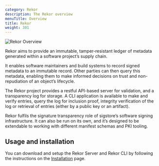 ```yaml
---
category: Rekor
description: The Rekor overview
menuTitle: Overview
title: Rekor
weight: 301
---
```


![Rekor Overview](/sigstore_rekor-horizontal-color.svg)

Rekor aims to provide an immutable, tamper-resistant ledger of metadata generated within a software project’s supply chain.

It enables software maintainers and build systems to record signed metadata to an immutable record. Other parties can then query this metadata, enabling them to make informed decisions on trust and non-repudiation of an object’s lifecycle.

The Rekor project provides a restful API-based server for validation, and a transparency log for storage. A CLI application is available to make and verify entries, query the log for inclusion proof, integrity verification of the log or retrieval of entries (either by a public key or an artifact).

Rekor fulfils the signature transparency role of sigstore’s software signing infrastructure. It can also be run on its own, and it’s designed to be extendable to working with different manifest schemas and PKI tooling.

## Usage and installation

You can download and setup the Rekor Server and Rekor CLI by following the instructions on the [Installation](/rekor/installation/) page.